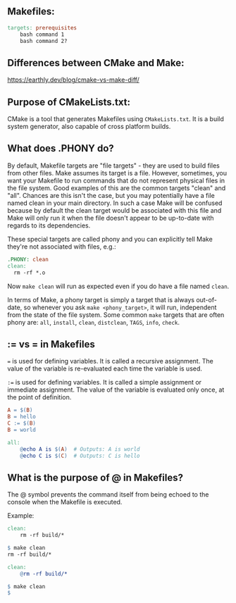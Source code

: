 ## Makefiles:

``` Makefile
targets: prerequisites
    bash command 1
    bash command 2?
```

## Differences between CMake and Make:

https://earthly.dev/blog/cmake-vs-make-diff/

## Purpose of CMakeLists.txt:

CMake is a tool that generates Makefiles using `CMakeLists.txt`. It is a build system generator, also capable of cross platform builds. 

## What does .PHONY do?

By default, Makefile targets are "file targets" - they are used to build files from other files. Make assumes its target is a file. However, sometimes, you want your Makefile to run commands that do not represent physical files in the file system. Good examples of this are the common targets "clean" and "all". Chances are this isn't the case, but you may potentially have a file named clean in your main directory. In such a case Make will be confused because by default the clean target would be associated with this file and Make will only run it when the file doesn't appear to be up-to-date with regards to its dependencies.

These special targets are called phony and you can explicitly tell Make they're not associated with files, e.g.:

``` Makefile
.PHONY: clean
clean:
  rm -rf *.o
```

Now `make clean` will run as expected even if you do have a file named `clean`.

In terms of Make, a phony target is simply a target that is always out-of-date, so whenever you ask `make <phony_target>`, it will run, independent from the state of the file system. Some common `make` targets that are often phony are: `all`, `install`, `clean`, `distclean`, `TAGS`, `info`, `check`.

## := vs = in Makefiles

`=` is used for defining variables. It is called a recursive assignment. The value of the variable is re-evaluated each time the variable is used.

`:=` is used for defining variables. It is called a simple assignment or immediate assignment. The value of the variable is evaluated only once, at the point of definition.

``` Makefile
A = $(B)
B = hello
C := $(B)
B = world

all:
    @echo A is $(A)  # Outputs: A is world
    @echo C is $(C)  # Outputs: C is hello
```

## What is the purpose of @ in Makefiles?

The @ symbol prevents the command itself from being echoed to the console when the Makefile is executed.

Example:

``` Makefile
clean:
    rm -rf build/*
```

``` Makefile
$ make clean
rm -rf build/*
```

``` Makefile
clean:
    @rm -rf build/*
```

``` Makefile
$ make clean
$
```